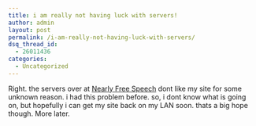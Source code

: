 ```yaml
---
title: i am really not having luck with servers!
author: admin
layout: post
permalink: /i-am-really-not-having-luck-with-servers/
dsq_thread_id:
  - 26011436
categories:
  - Uncategorized
---
```

Right. the servers over at [Nearly Free Speech][1] dont like my site for some unknown reason. i had this problem before. so, i dont know what is going on, but hopefully i can get my site back on my LAN soon. thats a big hope though. More later.

 [1]: http://www.nearlyfreespeech.net